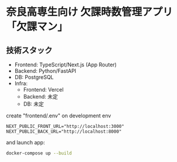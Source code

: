 # 奈良高専生向け 欠課時数管理アプリ「欠課マン」
## 技術スタック

- Frontend: TypeScript/Next.js (App Router)
- Backend: Python/FastAPI
- DB: PostgreSQL
- Infra: 
  - Frontend: Vercel
  - Backend: 未定
  - DB: 未定



create "frontend/.env" on development env
```
NEXT_PUBLIC_FRONT_URL="http://localhost:3000"
NEXT_PUBLIC_BACK_URL="http://localhost:8000"
```

and launch app: 
```bash
docker-compose up --build
```


<!-- ## Deploy on Vercel

The easiest way to deploy your Next.js app is to use the [Vercel Platform](https://vercel.com/new?utm_medium=default-template&filter=next.js&utm_source=create-next-app&utm_campaign=create-next-app-readme) from the creators of Next.js.

Check out our [Next.js deployment documentation](https://nextjs.org/docs/deployment) for more details. -->
